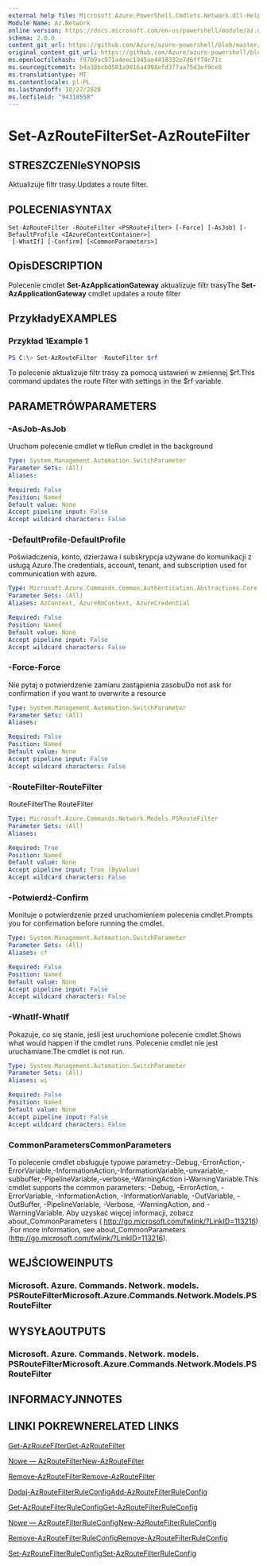 ```yaml
---
external help file: Microsoft.Azure.PowerShell.Cmdlets.Network.dll-Help.xml
Module Name: Az.Network
online version: https://docs.microsoft.com/en-us/powershell/module/az.network/set-azroutefilter
schema: 2.0.0
content_git_url: https://github.com/Azure/azure-powershell/blob/master/src/Network/Network/help/Set-AzRouteFilter.md
original_content_git_url: https://github.com/Azure/azure-powershell/blob/master/src/Network/Network/help/Set-AzRouteFilter.md
ms.openlocfilehash: f97b9ac971a4eec1945ae4418332e7d6ff74c71c
ms.sourcegitcommit: b4a38bcb0501a9016a4998efd377aa75d3ef9ce8
ms.translationtype: MT
ms.contentlocale: pl-PL
ms.lasthandoff: 10/27/2020
ms.locfileid: "94318558"
---
```

# <span data-ttu-id="52017-101">Set-AzRouteFilter</span><span class="sxs-lookup"><span data-stu-id="52017-101">Set-AzRouteFilter</span></span>

## <span data-ttu-id="52017-102">STRESZCZENIe</span><span class="sxs-lookup"><span data-stu-id="52017-102">SYNOPSIS</span></span>
<span data-ttu-id="52017-103">Aktualizuje filtr trasy.</span><span class="sxs-lookup"><span data-stu-id="52017-103">Updates a route filter.</span></span>

## <span data-ttu-id="52017-104">POLECENIA</span><span class="sxs-lookup"><span data-stu-id="52017-104">SYNTAX</span></span>

```
Set-AzRouteFilter -RouteFilter <PSRouteFilter> [-Force] [-AsJob] [-DefaultProfile <IAzureContextContainer>]
 [-WhatIf] [-Confirm] [<CommonParameters>]
```

## <span data-ttu-id="52017-105">Opis</span><span class="sxs-lookup"><span data-stu-id="52017-105">DESCRIPTION</span></span>
<span data-ttu-id="52017-106">Polecenie cmdlet **Set-AzApplicationGateway** aktualizuje filtr trasy</span><span class="sxs-lookup"><span data-stu-id="52017-106">The **Set-AzApplicationGateway** cmdlet updates a route filter</span></span>

## <span data-ttu-id="52017-107">Przykłady</span><span class="sxs-lookup"><span data-stu-id="52017-107">EXAMPLES</span></span>

### <span data-ttu-id="52017-108">Przykład 1</span><span class="sxs-lookup"><span data-stu-id="52017-108">Example 1</span></span>
```powershell
PS C:\> Set-AzRouteFilter -RouteFilter $rf
```

<span data-ttu-id="52017-109">To polecenie aktualizuje filtr trasy za pomocą ustawień w zmiennej $rf.</span><span class="sxs-lookup"><span data-stu-id="52017-109">This command updates the route filter with settings in the $rf variable.</span></span>

## <span data-ttu-id="52017-110">PARAMETRÓW</span><span class="sxs-lookup"><span data-stu-id="52017-110">PARAMETERS</span></span>

### <span data-ttu-id="52017-111">-AsJob</span><span class="sxs-lookup"><span data-stu-id="52017-111">-AsJob</span></span>
<span data-ttu-id="52017-112">Uruchom polecenie cmdlet w tle</span><span class="sxs-lookup"><span data-stu-id="52017-112">Run cmdlet in the background</span></span>

```yaml
Type: System.Management.Automation.SwitchParameter
Parameter Sets: (All)
Aliases:

Required: False
Position: Named
Default value: None
Accept pipeline input: False
Accept wildcard characters: False
```

### <span data-ttu-id="52017-113">-DefaultProfile</span><span class="sxs-lookup"><span data-stu-id="52017-113">-DefaultProfile</span></span>
<span data-ttu-id="52017-114">Poświadczenia, konto, dzierżawa i subskrypcja używane do komunikacji z usługą Azure.</span><span class="sxs-lookup"><span data-stu-id="52017-114">The credentials, account, tenant, and subscription used for communication with azure.</span></span>

```yaml
Type: Microsoft.Azure.Commands.Common.Authentication.Abstractions.Core.IAzureContextContainer
Parameter Sets: (All)
Aliases: AzContext, AzureRmContext, AzureCredential

Required: False
Position: Named
Default value: None
Accept pipeline input: False
Accept wildcard characters: False
```

### <span data-ttu-id="52017-115">-Force</span><span class="sxs-lookup"><span data-stu-id="52017-115">-Force</span></span>
<span data-ttu-id="52017-116">Nie pytaj o potwierdzenie zamiaru zastąpienia zasobu</span><span class="sxs-lookup"><span data-stu-id="52017-116">Do not ask for confirmation if you want to overwrite a resource</span></span>

```yaml
Type: System.Management.Automation.SwitchParameter
Parameter Sets: (All)
Aliases:

Required: False
Position: Named
Default value: None
Accept pipeline input: False
Accept wildcard characters: False
```

### <span data-ttu-id="52017-117">-RouteFilter</span><span class="sxs-lookup"><span data-stu-id="52017-117">-RouteFilter</span></span>
<span data-ttu-id="52017-118">RouteFilter</span><span class="sxs-lookup"><span data-stu-id="52017-118">The RouteFilter</span></span>

```yaml
Type: Microsoft.Azure.Commands.Network.Models.PSRouteFilter
Parameter Sets: (All)
Aliases:

Required: True
Position: Named
Default value: None
Accept pipeline input: True (ByValue)
Accept wildcard characters: False
```

### <span data-ttu-id="52017-119">-Potwierdź</span><span class="sxs-lookup"><span data-stu-id="52017-119">-Confirm</span></span>
<span data-ttu-id="52017-120">Monituje o potwierdzenie przed uruchomieniem polecenia cmdlet.</span><span class="sxs-lookup"><span data-stu-id="52017-120">Prompts you for confirmation before running the cmdlet.</span></span>

```yaml
Type: System.Management.Automation.SwitchParameter
Parameter Sets: (All)
Aliases: cf

Required: False
Position: Named
Default value: None
Accept pipeline input: False
Accept wildcard characters: False
```

### <span data-ttu-id="52017-121">-WhatIf</span><span class="sxs-lookup"><span data-stu-id="52017-121">-WhatIf</span></span>
<span data-ttu-id="52017-122">Pokazuje, co się stanie, jeśli jest uruchomione polecenie cmdlet.</span><span class="sxs-lookup"><span data-stu-id="52017-122">Shows what would happen if the cmdlet runs.</span></span> <span data-ttu-id="52017-123">Polecenie cmdlet nie jest uruchamiane.</span><span class="sxs-lookup"><span data-stu-id="52017-123">The cmdlet is not run.</span></span>

```yaml
Type: System.Management.Automation.SwitchParameter
Parameter Sets: (All)
Aliases: wi

Required: False
Position: Named
Default value: None
Accept pipeline input: False
Accept wildcard characters: False
```

### <span data-ttu-id="52017-124">CommonParameters</span><span class="sxs-lookup"><span data-stu-id="52017-124">CommonParameters</span></span>
<span data-ttu-id="52017-125">To polecenie cmdlet obsługuje typowe parametry:-Debug,-ErrorAction,-ErrorVariable,-InformationAction,-InformationVariable,-unvariable,-subbuffer,-PipelineVariable,-verbose,-WarningAction i-WarningVariable.</span><span class="sxs-lookup"><span data-stu-id="52017-125">This cmdlet supports the common parameters: -Debug, -ErrorAction, -ErrorVariable, -InformationAction, -InformationVariable, -OutVariable, -OutBuffer, -PipelineVariable, -Verbose, -WarningAction, and -WarningVariable.</span></span> <span data-ttu-id="52017-126">Aby uzyskać więcej informacji, zobacz about_CommonParameters ( http://go.microsoft.com/fwlink/?LinkID=113216) .</span><span class="sxs-lookup"><span data-stu-id="52017-126">For more information, see about_CommonParameters (http://go.microsoft.com/fwlink/?LinkID=113216).</span></span>

## <span data-ttu-id="52017-127">WEJŚCIOWE</span><span class="sxs-lookup"><span data-stu-id="52017-127">INPUTS</span></span>

### <span data-ttu-id="52017-128">Microsoft. Azure. Commands. Network. models. PSRouteFilter</span><span class="sxs-lookup"><span data-stu-id="52017-128">Microsoft.Azure.Commands.Network.Models.PSRouteFilter</span></span>

## <span data-ttu-id="52017-129">WYSYŁA</span><span class="sxs-lookup"><span data-stu-id="52017-129">OUTPUTS</span></span>

### <span data-ttu-id="52017-130">Microsoft. Azure. Commands. Network. models. PSRouteFilter</span><span class="sxs-lookup"><span data-stu-id="52017-130">Microsoft.Azure.Commands.Network.Models.PSRouteFilter</span></span>

## <span data-ttu-id="52017-131">INFORMACYJN</span><span class="sxs-lookup"><span data-stu-id="52017-131">NOTES</span></span>

## <span data-ttu-id="52017-132">LINKI POKREWNE</span><span class="sxs-lookup"><span data-stu-id="52017-132">RELATED LINKS</span></span>

[<span data-ttu-id="52017-133">Get-AzRouteFilter</span><span class="sxs-lookup"><span data-stu-id="52017-133">Get-AzRouteFilter</span></span>](./Get-AzRouteFilter.md)

[<span data-ttu-id="52017-134">Nowe — AzRouteFilter</span><span class="sxs-lookup"><span data-stu-id="52017-134">New-AzRouteFilter</span></span>](./New-AzRouteFilter.md)

[<span data-ttu-id="52017-135">Remove-AzRouteFilter</span><span class="sxs-lookup"><span data-stu-id="52017-135">Remove-AzRouteFilter</span></span>](./Remove-AzRouteFilter.md)

[<span data-ttu-id="52017-136">Dodaj-AzRouteFilterRuleConfig</span><span class="sxs-lookup"><span data-stu-id="52017-136">Add-AzRouteFilterRuleConfig</span></span>](./Add-AzRouteFilterRuleConfig.md)

[<span data-ttu-id="52017-137">Get-AzRouteFilterRuleConfig</span><span class="sxs-lookup"><span data-stu-id="52017-137">Get-AzRouteFilterRuleConfig</span></span>](./Get-AzRouteFilterRuleConfig.md)

[<span data-ttu-id="52017-138">Nowe — AzRouteFilterRuleConfig</span><span class="sxs-lookup"><span data-stu-id="52017-138">New-AzRouteFilterRuleConfig</span></span>](./New-AzRouteFilterRuleConfig.md)

[<span data-ttu-id="52017-139">Remove-AzRouteFilterRuleConfig</span><span class="sxs-lookup"><span data-stu-id="52017-139">Remove-AzRouteFilterRuleConfig</span></span>](./Remove-AzRouteFilterRuleConfig.md)

[<span data-ttu-id="52017-140">Set-AzRouteFilterRuleConfig</span><span class="sxs-lookup"><span data-stu-id="52017-140">Set-AzRouteFilterRuleConfig</span></span>](./Set-AzRouteFilterRuleConfig.md)
